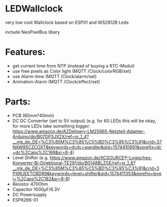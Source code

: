 # LEDWallclock
very low cost Wallclock based on ESP01 and WS2812B Leds 

  include NeoPixelBus libary
  
  # Features:
  - get current time from NTP (instead of buying a RTC-Modul)
  - use free pixels as Color light (MQTT /Clock/colorRGB/set)
  - use Alarm-time (MQTT /Clock/alarm/set)
  - Animation-Alarm (MQTT /Clock/effect/set)

  # Parts:
  - PCB (60mm*40mm)
  - DC DC Converter (set to 5V output) (e.g. for 60 LEDs this will be okay, for more LEDs take something bigger:
  https://www.amazon.de/AZDelivery-LM2596S-Netzteil-Adapter-Arduino/dp/B07DP3JX2X/ref=sr_1_4?__mk_de_DE=%C3%85M%C3%85%C5%BD%C3%95%C3%91&crid=37NAW85CZCOXT&keywords=dcdc+wandler&qid=1574410661&sprefix=dc+dc%2Caps%2C169&sr=8-4)
  - Level Shifter (e.g. https://www.amazon.de/XCSOURCE®-Logisches-Konverter-Bi-Direktional-TE291/dp/B0148BLZGE/ref=sr_1_6?__mk_de_DE=%C3%85M%C3%85%C5%BD%C3%95%C3%91&crid=3PXRUEETCBDR9&keywords=level+shifter&qid=1574411353&sprefix=level+%2Caps%2C182&sr=8-6)
  - Resistor 470Ohm
  - Capacitor 1000µF/6.3V
  - DC Powersupply
  -	ESP8266-01
